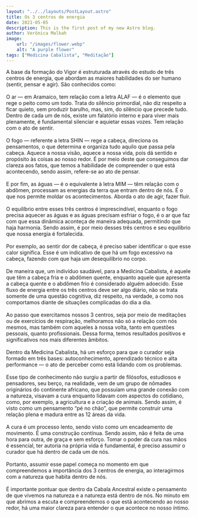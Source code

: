 ```yaml
---
layout: "../../layouts/PostLayout.astro"
title: Os 3 centros de energia
date: 2021-05-05
description: This is the first post of my new Astro blog.
author: Verônica Malkah
image:
    url: "/images/flower.webp"
    alt: "A purple flower"
tags: ["Medicina Cabalista", "Meditação"]
---
```


A base da formação do Vigor é estruturada através do estudo de três centros de energia, que abordam as maiores habilidades do ser humano (sentir, pensar e agir). São conhecidos como:
<br />
<br />
O ar — em Aramaico, tem relação com a letra ALAF  — é o elemento que rege o peito como um todo. Trata do silêncio primordial, não diz respeito a ficar quieto, sem produzir barulho, mas, sim, do silêncio que precede tudo. Dentro de cada um de nós, existe um falatório interno e para viver mais plenamente, é fundamental silenciar e aquietar essas vozes. Tem relação com o ato de sentir.
<br />
<br />
O fogo  — referente a letra SHIN — rege a cabeça, direciona os pensamentos, o que determina e organiza tudo aquilo que passa pela cabeça. Aquece a nossa visão, aquece a nossa vida, pois dá sentido e propósito às coisas ao nosso redor. É por meio deste que conseguimos dar clareza aos fatos, que temos a habilidade de compreender o que está acontecendo, sendo assim, refere-se ao ato de pensar.
<br />
<br />
E por fim, as águas — é o equivalente à letra MIM — têm relação com o abdômen, processam as energias da terra que entram dentro de nós. É o que nos permite moldar os acontecimentos. Aborda o ato de agir, fazer fluir.
<br />
<br />
O equilíbrio entre esses três centros é imprescindível, enquanto o fogo precisa aquecer as águas e as águas precisam esfriar o fogo, é o ar que faz com que essa dinâmica aconteça de maneira adequada, permitindo que haja harmonia. Sendo assim, é por meio desses três centros e seu equilíbrio que nossa energia é fortalecida.
<br />
<br />
Por exemplo, ao sentir dor de cabeça, é preciso saber identificar o que esse calor significa. Esse é um indicativo de que há um fogo excessivo na cabeça, fazendo com que haja um desequilíbrio no corpo. 
<br />
<br />
De maneira que, um indivíduo saudável, para a Medicina Cabalista, é aquele que têm a cabeça fria e o abdômen quente, enquanto aquele que apresenta a cabeça quente e o abdômen frio é considerado alguém adoecido. Esse fluxo de energia entre os três centros deve ser algo diário, não se trata somente de uma questão cognitiva, diz respeito, na verdade, a como nos comportamos diante de situações complicadas do dia a dia.
<br />
<br />
Ao passo que exercitamos nossos 3 centros, seja por meio de meditações ou de exercícios de respiração, melhoramos não só a relação com nós mesmos, mas também com aqueles à nossa volta, tanto em questões pessoais, quanto profissionais. Dessa forma, temos resultados positivos e significativos nos mais diferentes âmbitos.
<br />
<br />
Dentro da Medicina Cabalista, há um esforço para que o curador seja formado em três bases: autoconhecimento, aprendizado técnico e alta performance — o ato de perceber como está lidando com os problemas.
<br />
<br />
Esse tipo de conhecimento não surgiu a partir de filósofos, estudiosos e pensadores, seu berço, na realidade, vem de um grupo de nômades originários do continente africano, que possuíam uma grande conexão com a natureza, visavam a cura enquanto lidavam com aspectos do cotidiano, como, por exemplo, a agricultura e a criação de animais. Sendo assim, é visto como um pensamento “pé no chão”, que permite construir uma relação plena e madura entre as 12 áreas da vida.
<br />
<br />
A cura é um processo lento, sendo visto como um encadeamento de movimento.  É uma construção contínua. Sendo assim, não é feita de uma hora para outra, de graça e sem esforço. Tomar o poder da cura nas mãos é essencial, ter autoria na própria vida é fundamental, é preciso assumir o curador que há dentro de cada um de nós. 
<br />
<br />
Portanto, assumir esse papel começa no momento em que compreendemos a importância dos 3 centros de energia, ao interagirmos com a natureza que habita dentro de nós. 
<br />
<br />
É importante pontuar que dentro da Cabala Ancestral existe o pensamento de que vivemos na natureza e a natureza está dentro de nós. No minuto em que abrimos a escuta e compreendemos o que está acontecendo ao nosso redor, há uma maior clareza para entender o que acontece no nosso íntimo.